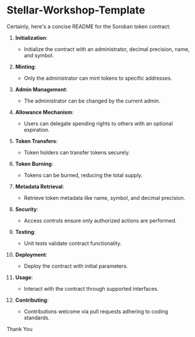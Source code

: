 # Stellar-Workshop-Template

Certainly, here's a concise README for the Soroban token contract:

1. **Initialization**: 
    - Initialize the contract with an administrator, decimal precision, name, and symbol.

2. **Minting**: 
    - Only the administrator can mint tokens to specific addresses.

3. **Admin Management**: 
    - The administrator can be changed by the current admin.

4. **Allowance Mechanism**: 
    - Users can delegate spending rights to others with an optional expiration.

5. **Token Transfers**: 
    - Token holders can transfer tokens securely.

6. **Token Burning**: 
    - Tokens can be burned, reducing the total supply.

7. **Metadata Retrieval**: 
    - Retrieve token metadata like name, symbol, and decimal precision.

8. **Security**: 
    - Access controls ensure only authorized actions are performed.

9. **Testing**: 
    - Unit tests validate contract functionality.

10. **Deployment**: 
    - Deploy the contract with initial parameters.

11. **Usage**: 
    - Interact with the contract through supported interfaces.

12. **Contributing**: 
    - Contributions welcome via pull requests adhering to coding standards.

Thank You
